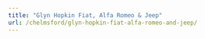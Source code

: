 ```yaml
---
title: "Glyn Hopkin Fiat, Alfa Romeo & Jeep"
url: /chelmsford/glyn-hopkin-fiat-alfa-romeo-and-jeep/
---
```

